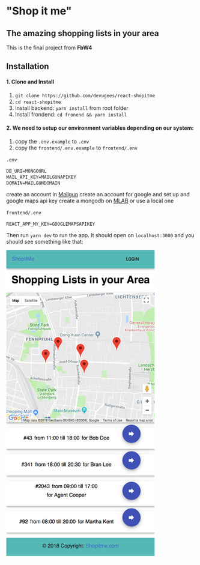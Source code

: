 # "Shop it me"
## The amazing shopping lists in your area
This is the final project from **FbW4**

## Installation
#### 1. Clone and Install
1. `git clone https://github.com/devugees/react-shopitme`
1. `cd react-shopitme`
1. Install backend: `yarn install` from root folder
1. Install frondend: `cd fronend && yarn install`

#### 2. We need to setup our environment variables depending on our system:
1. copy the `.env.example` to `.env`
1. copy the `frontend/.env.example` to `frontend/.env`

`.env`
```
DB_URI=MONGOURL
MAIL_API_KEY=MAILGUNAPIKEY
DOMAIN=MAILGUNDOMAIN
```
create an account in [Mailgun](https://www.mailgun.com/)
create an account for google and set up and google maps api key
create a mongodb on [MLAB](https://mlab.com/) or use a local one

`frontend/.env`
```
REACT_APP_MY_KEY=GOOGLEMAPSAPIKEY
```
Then run `yarn dev` to run the app. It should open on `localhost:3000` and you should see something like that:

![Shop it me](/screen.jpg?raw=true "Shop it me")
